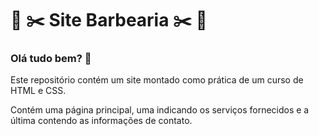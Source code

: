 # :barber: :scissors: Site Barbearia :scissors: :barber:

### Olá tudo bem? :wave:

Este repositório contém um site montado como prática de um curso de HTML e CSS.

Contém uma página principal, uma indicando os serviços fornecidos e a última contendo as informações de contato.

